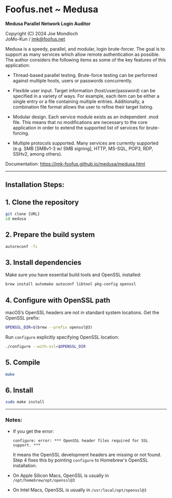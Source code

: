 # Foofus.net ~ Medusa

**Medusa Parallel Network Login Auditor**

Copyright (C) 2024 Joe Mondloch<br />
JoMo-Kun / jmk@foofus.net

Medusa is a speedy, parallel, and modular, login brute-forcer. The goal is to support as many services which allow remote authentication as possible. The author considers the following items as some of the key features of this application:

- Thread-based parallel testing. Brute-force testing can be performed against multiple hosts, users or passwords concurrently.

- Flexible user input. Target information (host/user/password) can be specified in a variety of ways. For example, each item can be either a single entry or a file containing multiple entries. Additionally, a combination file format allows the user to refine their target listing.

- Modular design. Each service module exists as an independent .mod file. This means that no modifications are necessary to the core application in order to extend the supported list of services for brute-forcing.

- Multiple protocols supported. Many services are currently supported (e.g. SMB [SMBv1-3 w/ SMB signing], HTTP, MS-SQL, POP3, RDP, SSHv2, among others).

Documentation: https://jmk-foofus.github.io/medusa/medusa.html

-----

## Installation Steps:
## 1. Clone the repository

```bash
git clone {URL}
cd medusa
```

## 2. Prepare the build system

```bash
autoreconf -fi
```

## 3. Install dependencies

Make sure you have essential build tools and OpenSSL installed:

```bash
brew install automake autoconf libtool pkg-config openssl
```

## 4. Configure with OpenSSL path

macOS’s OpenSSL headers are not in standard system locations. Get the OpenSSL prefix:

```bash
OPENSSL_DIR=$(brew --prefix openssl@3)
```

Run `configure` explicitly specifying OpenSSL location:

```bash
./configure --with-ssl=$OPENSSL_DIR
```

## 5. Compile

```bash
make
```

## 6. Install

```bash
sudo make install
```

---

### Notes:

- If you get the error:

  ```
  configure: error: *** OpenSSL header files required for SSL support. ***
  ```

  It means the OpenSSL development headers are missing or not found. Step 4 fixes this by pointing `configure` to Homebrew's OpenSSL installation.

- On Apple Silicon Macs, OpenSSL is usually in `/opt/homebrew/opt/openssl@3`

- On Intel Macs, OpenSSL is usually in `/usr/local/opt/openssl@3`
